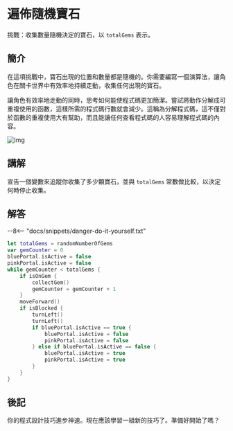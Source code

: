 # 遍佈隨機寶石

挑戰：收集數量隨機決定的寶石，以 `totalGems` 表示。

## 簡介

在這項挑戰中，寶石出現的位置和數量都是隨機的。你需要編寫一個演算法，讓角色在關卡世界中有效率地持續走動，收集任何出現的寶石。

讓角色有效率地走動的同時，思考如何能使程式碼更加簡潔。嘗試將動作分解成可重複使用的函數，這樣所需的程式碼行數就會減少。這稱為分解程式碼，這不僅對於函數的重複使用大有幫助，而且能讓任何查看程式碼的人容易理解程式碼的內容。

![img](https://imagedelivery.net/cdkaXPuFls5qlrh3GM4hfA/e4a47d56-fe70-4326-d600-f21bb13af200/public)

## 講解

宣告一個變數來追蹤你收集了多少顆寶石，並與 `totalGems` 常數做比較，以決定何時停止收集。

## 解答

--8<-- "docs/snippets/danger-do-it-yourself.txt"

```swift linenums="1"
let totalGems = randomNumberOfGems
var gemCounter = 0
bluePortal.isActive = false
pinkPortal.isActive = false
while gemCounter < totalGems {
    if isOnGem {
        collectGem()
        gemCounter = gemCounter + 1
    }
    moveForward()
    if isBlocked {
        turnLeft()
        turnLeft()
        if bluePortal.isActive == true {
            bluePortal.isActive = false
            pinkPortal.isActive = false
        } else if bluePortal.isActive == false {
            bluePortal.isActive = true
            pinkPortal.isActive = true
        }
    }
}

```

## 後記

你的程式設計技巧進步神速。現在應該學習一組新的技巧了。準備好開始了嗎？
